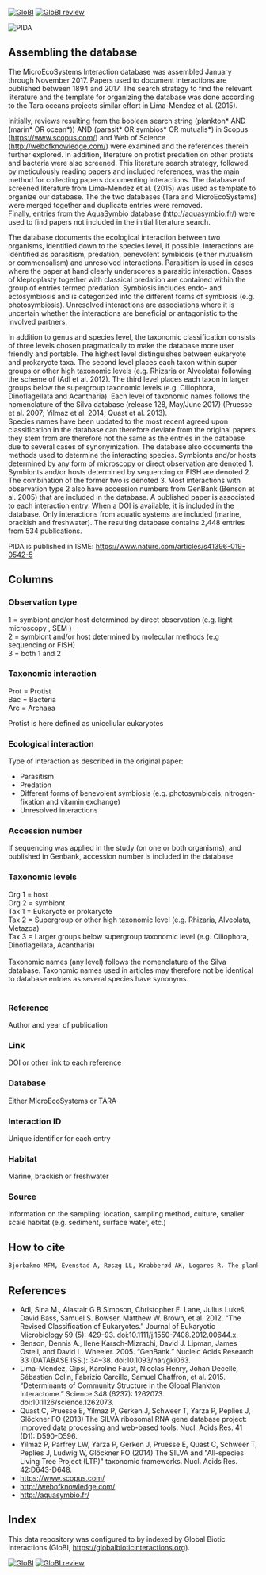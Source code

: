 [![GloBI](http://api.globalbioticinteractions.org/interaction.svg?accordingTo=globi:ramalok/PIDA)](http://globalbioticinteractions.org/?accordingTo=globi:ramalok/PIDA) [![GloBI review](https://depot.globalbioticinteractions.org/reviews/ramalok/PIDA/review.svg)](https://depot.globalbioticinteractions.org/reviews/ramalok/PIDA/README.txt)

![PIDA](https://github.com/ramalok/PIDA/blob/master/pida.png)

## Assembling the database<br />
The MicroEcoSystems Interaction database was assembled January through November 2017.
Papers used to document interactions are published between 1894 and 2017.
The search strategy to find the relevant literature and the template for organizing the database was done according to the Tara oceans projects similar effort in Lima-Mendez et al. (2015).

Initially, reviews resulting from the boolean search string (plankton* AND (marin* OR ocean*)) 
AND (parasit* OR symbios* OR mutualis*) in Scopus (https://www.scopus.com/) and Web of Science (http://webofknowledge.com/) were examined and the references therein further explored. In addition, literature on protist predation on other protists and bacteria were also screened.
This literature search strategy, followed by meticulously reading papers and included references, 
was the main method for collecting papers documenting interactions. The database of screened literature from Lima-Mendez et al. (2015) was used as template to organize our database. The the two databases (Tara and MicroEcoSystems) were merged together and duplicate entries were removed.  
Finally, entries from the AquaSymbio database (http://aquasymbio.fr/) were used to find papers not included in the initial literature search. 

The database documents the ecological interaction between two organisms, identified down to the species level, if possible. Interactions are identified as parasitism, predation, benevolent symbiosis (either mutualism or commensalism) and unresolved interactions. Parasitism is used in cases where the paper at hand clearly underscores a parasitic interaction. Cases of kleptoplasty together with classical predation are contained within the group of entries termed predation. Symbiosis includes endo- and ectosymbiosis and is categorized into the different forms of symbiosis (e.g. photosymbiosis). Unresolved interactions are associations where it is uncertain whether the interactions are beneficial or antagonistic to the involved partners.<br /> 

In addition to genus and species level, the taxonomic classification consists of three levels chosen pragmatically 
to make the database more user friendly and portable. The highest level distinguishes between eukaryote and prokaryote taxa. 
The second level places each taxon within super groups or other high taxonomic levels (e.g. Rhizaria or Alveolata) 
following the scheme of (Adl et al. 2012). The third level places each taxon in larger groups below the supergroup taxonomic levels 
(e.g. Ciliophora, Dinoflagellata and Acantharia). Each level of taxonomic names follows the nomenclature of the 
Silva database (release 128, May/June 2017) (Pruesse et al. 2007; Yilmaz et al. 2014; Quast et al. 2013).<br /> 
Species names have been updated to the most recent agreed upon classification in the database can therefore deviate 
from the original papers they stem from  are therefore not the same as the entries in the database due to several cases of synonymization.
The database also documents the methods used to determine the interacting species. Symbionts and/or hosts determined by any form of 
microscopy or direct observation are denoted 1. Symbionts and/or hosts determined by sequencing or FISH are denoted 2. 
The combination of the former two is denoted 3. Most interactions with observation type 2 also have accession numbers from GenBank (Benson et al. 2005) that are included in the database. 
A published paper is associated to each interaction entry. When a DOI is available, it is included in the database.
Only interactions from aquatic systems are included (marine, brackish and freshwater).
The resulting database contains 2,448 entries from 534 publications.


PIDA is published in ISME: https://www.nature.com/articles/s41396-019-0542-5


## Columns <br /> 

### Observation type<br /> 
1 = symbiont and/or host determined by direct observation (e.g. light microscopy , SEM )<br /> 
2 = symbiont and/or host determined by molecular methods (e.g sequencing or FISH)<br /> 
3 = both 1 and 2

### Taxonomic interaction<br /> 
Prot = Protist<br /> 
Bac = Bacteria<br /> 
Arc = Archaea<br />

Protist is here defined as unicellular eukaryotes

### Ecological interaction<br /> 
Type of interaction as described in the original paper:
- Parasitism
- Predation
- Different forms of benevolent symbiosis (e.g. photosymbiosis, nitrogen-fixation and vitamin exchange)
- Unresolved interactions

### Accession number<br />
If sequencing was applied in the study (on one or both organisms), and published in Genbank, accession number is included in the database

### Taxonomic levels<br /> 
Org 1 = host<br /> 
Org 2 = symbiont<br /> 
Tax 1 = Eukaryote or prokaryote<br /> 
Tax 2 = Supergroup or other high taxonomic level (e.g. Rhizaria, Alveolata, Metazoa)<br /> 
Tax 3 = Larger groups below supergroup taxonomic level (e.g. Ciliophora, Dinoflagellata, Acantharia)<br /> <br /> 
Taxonomic names (any level) follows the nomenclature of the Silva database. Taxonomic names used in articles may therefore not be identical to database entries as several species have synonyms.
<br /> <br /> 

### Reference<br />
Author and year of publication

### Link
DOI or other link to each reference 

### Database
Either MicroEcoSystems or TARA


### Interaction ID
 Unique identifier for each entry

### Habitat<br />
Marine, brackish or freshwater

### Source<br />
Information on the sampling: location, sampling method, culture, smaller scale habitat (e.g. sediment, surface water, etc.)



## How to cite

```R
Bjorbækmo MFM, Evenstad A, Røsæg LL, Krabberød AK, Logares R. The planktonic protist interactome: where do we stand after a century of research? ISME J 2020; 14: 544–559.
```

## References
- Adl, Sina M., Alastair G B Simpson, Christopher E. Lane, Julius Lukeš, David Bass, Samuel S. Bowser, Matthew W. Brown, et al. 2012. “The Revised Classification of Eukaryotes.” Journal of Eukaryotic Microbiology 59 (5): 429–93. doi:10.1111/j.1550-7408.2012.00644.x.
- Benson, Dennis A., Ilene Karsch-Mizrachi, David J. Lipman, James Ostell, and David L. Wheeler. 2005. “GenBank.” Nucleic Acids Research 33 (DATABASE ISS.): 34–38. doi:10.1093/nar/gki063.
- Lima-Mendez, Gipsi, Karoline Faust, Nicolas Henry, Johan Decelle, Sébastien Colin, Fabrizio Carcillo, Samuel Chaffron, et al. 2015. “Determinants of Community Structure in the Global Plankton Interactome.” Science 348 (6237): 1262073. doi:10.1126/science.1262073.
- Quast C, Pruesse E, Yilmaz P, Gerken J, Schweer T, Yarza P, Peplies J, Glöckner FO (2013) The SILVA ribosomal RNA gene database project: improved data processing and web-based tools. Nucl. Acids Res. 41 (D1): D590-D596.
- Yilmaz P, Parfrey LW, Yarza P, Gerken J, Pruesse E, Quast C, Schweer T, Peplies J, Ludwig W, Glöckner FO (2014) The SILVA and "All-species Living Tree Project (LTP)" taxonomic frameworks. Nucl. Acids Res. 42:D643-D648.
- https://www.scopus.com/
- http://webofknowledge.com/
- http://aquasymbio.fr/

## Index

This data repository was configured to by indexed by Global Biotic Interactions (GloBI, https://globalbioticinteractions.org). 

[![GloBI](http://api.globalbioticinteractions.org/interaction.svg?accordingTo=globi:ramalok/PIDA)](http://globalbioticinteractions.org/?accordingTo=globi:ramalok/PIDA) [![GloBI review](https://depot.globalbioticinteractions.org/reviews/ramalok/PIDA/review.svg)](https://depot.globalbioticinteractions.org/reviews/ramalok/PIDA/README.txt)
